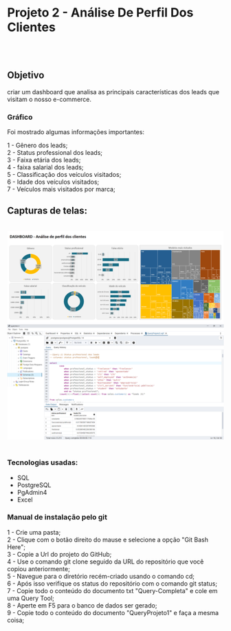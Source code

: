 # Projeto 2 - Análise De Perfil Dos Clientes
<br/><br/>
## Objetivo
criar um dashboard que analisa as principais características dos leads que visitam o nosso e-commerce.

### Gráfico

Foi mostrado algumas informações importantes:

1 - Gênero dos leads;</br>
2 - Status professional dos leads;</br>
3 - Faixa etária dos leads;</br>
4 - faixa salarial dos leads;</br>
5 - Classificação dos veículos visitados;</br>
6 -  Idade dos veículos visitados;</br>
7 -  Veículos mais visitados por marca;</br>

## Capturas de telas: 
</br>
<img src="/print Dashboard.png">
</br>
<img src="/Print pgAdmin.png">
</br></br>

### Tecnologias usadas:

- SQL
- PostgreSQL
- PgAdmin4
- Excel

### Manual de instalação pelo git

1 - Crie uma pasta;</br>
2 - Clique com o botão direito do mause e selecione a opção "Git Bash Here";</br>
3 - Copie a Url do projeto do GitHub;</br>
4 - Use o comando git clone seguido da URL do repositório que você copiou anteriormente;</br>
5 - Navegue para o diretório recém-criado usando o comando cd;</br>
6 - Após isso verifique os status do repositório com o comando git status;</br>
7 - Copie todo o conteúdo do documento txt "Query-Completa" e cole em uma Query Tool;</br>
8 - Aperte em F5 para o banco de dados ser gerado;</br>
9 - Copie todo o conteúdo do documento "QueryProjeto1" e faça a mesma coisa;</br>

